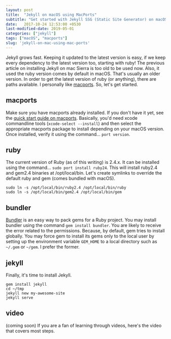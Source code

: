 ```yaml
---
layout: post
title:  "Jekyll on macOS using MacPorts"
subtitle: "Get started with Jekyll SSG (Static Site Generator) on macOS using MacPorts."
date:   2017-10-24 12:53:00 +0530
last-modified-date: 2019-05-01
categories: ["jekyll"]
tags: ["macOS", "macports"]
slug: 'jekyll-on-mac-using-mac-ports'
---
```


Jekyll grows fast. Keeping it updated to the latest version is easy, if we keep every dependency to the latest version too, starting with ruby! The previous article on installing Jekyll on mac Sierra is too old to be used now. Also, it used the ruby version comes by default in macOS. That's usually an older version. In order to get the latest version of ruby (or anything), there are paths available. I personally like [macports](https://www.macports.org/). So, let's get started.

## macports

Make sure you have macports already installed. If you don't have it yet, see the [quick start guide on macports](https://www.macports.org/install.php). Basically, you'd need xcode commandline tools (`xcode-select --install`) and then select the appropriate macports package to install depending on your macOS version. Once installed, verify it using the command... `port version`.

## ruby

The current version of Ruby (as of this writing) is 2.4.x. It can be installed using the command... `sudo port install ruby24`. This will install ruby2.4 and gem2.4 binaries at /opt/local/bin. Let's create symlinks to override the default ruby and gem (comes bundled with macOS).

```
sudo ln -s /opt/local/bin/ruby2.4 /opt/local/bin/ruby
sudo ln -s /opt/local/bin/gem2.4 /opt/local/bin/gem
```

## bundler

[Bundler](http://bundler.io/) is an easy way to pack gems for a Ruby project. You may install bundler using the command `gem install bundler`. You are likely to receive the error related to the permissions. Because, by default, gem tries to install globally. You may force gem to install its gems only to the local user by setting up the environment variable `GEM_HOME` to a local directory such as `~/.gem` or `~/gem`. I prefer the former.

## jekyll

Finally, it's time to install Jekyll.

```
gem install jekyll
cd ~/tmp
jekyll new my-awesome-site
jekyll serve
```

## video

(coming soon) If you are a fan of learning through videos, here's the video that covers most steps.
